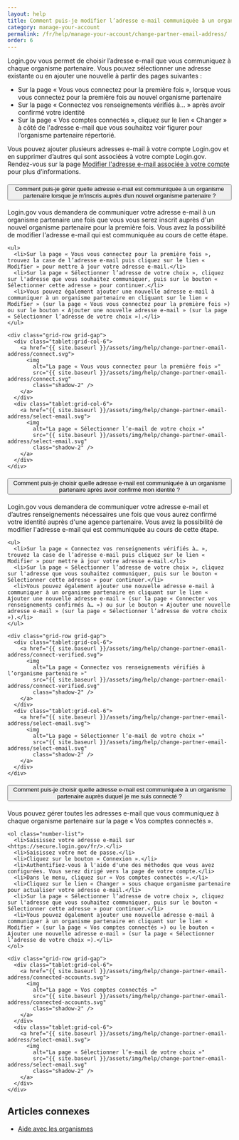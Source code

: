 ```yaml
---
layout: help
title: Comment puis-je modifier l’adresse e-mail communiquée à un organisme partenaire ?
category: manage-your-account
permalink: /fr/help/manage-your-account/change-partner-email-address/
order: 6
---
```


Login.gov vous permet de choisir l’adresse e-mail que vous communiquez à chaque organisme partenaire. Vous pouvez sélectionner une adresse existante ou en ajouter une nouvelle à partir des pages suivantes :

- Sur la page « Vous vous connectez pour la première fois », lorsque vous vous connectez pour la première fois au nouvel organisme partenaire
- Sur la page « Connectez vos renseignements vérifiés à… » après avoir confirmé votre identité
- Sur la page « Vos comptes connectés », cliquez sur le lien « Changer » à côté de l'adresse e-mail que vous souhaitez voir figurer pour l’organisme partenaire répertorié.

Vous pouvez ajouter plusieurs adresses e-mail à votre compte Login.gov et en supprimer d’autres qui sont associées à votre compte Login.gov. Rendez-vous sur la page [Modifier l'adresse e-mail associée à votre compte](/fr/help/manage-your-account/change-your-email-address/) pour plus d’informations.

<div class="usa-accordion usa-accordion--bordered margin-y-4">
  <h4 class="usa-accordion__heading">
    <button
      type="button"
      class="usa-accordion__button"
      aria-expanded="true"
      aria-controls="b-a1"
    >
      Comment puis-je gérer quelle adresse e-mail est communiquée à un organisme partenaire lorsque je m'inscris auprès d'un nouvel organisme partenaire ?
    </button>
  </h4>
  <div id="b-a1" class="usa-accordion__content usa-prose">
    <p>Login.gov vous demandera de communiquer votre adresse e-mail à un organisme partenaire une fois que vous vous serez inscrit auprès d'un nouvel organisme partenaire pour la première fois. Vous avez la possibilité de modifier l'adresse e-mail qui est communiquée au cours de cette étape.</p>

    <ul>
      <li>Sur la page « Vous vous connectez pour la première fois », trouvez la case de l’adresse e-mail puis cliquez sur le lien « Modifier » pour mettre à jour votre adresse e-mail.</li>
      <li>Sur la page « Sélectionner l’adresse de votre choix », cliquez sur l'adresse que vous souhaitez communiquer, puis sur le bouton « Sélectionner cette adresse » pour continuer.</li>
      <li>Vous pouvez également ajouter une nouvelle adresse e-mail à communiquer à un organisme partenaire en cliquant sur le lien « Modifier » (sur la page « Vous vous connectez pour la première fois ») ou sur le bouton « Ajouter une nouvelle adresse e-mail » (sur la page « Sélectionner l’adresse de votre choix »).</li>
    </ul>

    <div class="grid-row grid-gap">
      <div class="tablet:grid-col-6">
        <a href="{{ site.baseurl }}/assets/img/help/change-partner-email-address/connect.svg">
          <img
            alt="La page « Vous vous connectez pour la première fois »"
            src="{{ site.baseurl }}/assets/img/help/change-partner-email-address/connect.svg"
            class="shadow-2" />
        </a>
      </div>
      <div class="tablet:grid-col-6">
        <a href="{{ site.baseurl }}/assets/img/help/change-partner-email-address/select-email.svg">
          <img
            alt="La page « Sélectionner l’e-mail de votre choix »"
            src="{{ site.baseurl }}/assets/img/help/change-partner-email-address/select-email.svg"
            class="shadow-2" />
        </a>
      </div>
    </div>    
  </div>
</div>

<div class="usa-accordion usa-accordion--bordered margin-y-4">
  <h4 class="usa-accordion__heading">
    <button
      type="button"
      class="usa-accordion__button"
      aria-expanded="true"
      aria-controls="b-a2"
    >
      Comment puis-je choisir quelle adresse e-mail est communiquée à un organisme partenaire après avoir confirmé mon identité ?
    </button>
  </h4>
  <div id="b-a2" class="usa-accordion__content usa-prose">
    <p>Login.gov vous demandera de communiquer votre adresse e-mail et d’autres renseignements nécessaires une fois que vous aurez confirmé votre identité auprès d'une agence partenaire. Vous avez la possibilité de modifier l'adresse e-mail qui est communiquée au cours de cette étape.</p>

    <ul>
      <li>Sur la page « Connectez vos renseignements vérifiés à… », trouvez la case de l’adresse e-mail puis cliquez sur le lien « Modifier » pour mettre à jour votre adresse e-mail.</li>
      <li>Sur la page « Sélectionner l’adresse de votre choix », cliquez sur l'adresse que vous souhaitez communiquer, puis sur le bouton « Sélectionner cette adresse » pour continuer.</li>
      <li>Vous pouvez également ajouter une nouvelle adresse e-mail à communiquer à un organisme partenaire en cliquant sur le lien « Ajouter une nouvelle adresse e-mail » (sur la page « Connecter vos renseignements confirmés à… ») ou sur le bouton « Ajouter une nouvelle adresse e-mail » (sur la page « Sélectionner l’adresse de votre choix »).</li>
    </ul>

    <div class="grid-row grid-gap">
      <div class="tablet:grid-col-6">
        <a href="{{ site.baseurl }}/assets/img/help/change-partner-email-address/connect-verified.svg">
          <img
            alt="La page « Connectez vos renseignements vérifiés à l’organisme partenaire »"
            src="{{ site.baseurl }}/assets/img/help/change-partner-email-address/connect-verified.svg"
            class="shadow-2" />
        </a>
      </div>
      <div class="tablet:grid-col-6">
        <a href="{{ site.baseurl }}/assets/img/help/change-partner-email-address/select-email.svg">
          <img
            alt="La page « Sélectionner l’e-mail de votre choix »"
            src="{{ site.baseurl }}/assets/img/help/change-partner-email-address/select-email.svg"
            class="shadow-2" />
        </a>
      </div>
    </div>   
  </div>
</div>

<div class="usa-accordion usa-accordion--bordered margin-y-4">
  <h4 class="usa-accordion__heading">
    <button
      type="button"
      class="usa-accordion__button"
      aria-expanded="true"
      aria-controls="b-a3"
    >
      Comment puis-je choisir quelle adresse e-mail est communiquée à un organisme partenaire auprès duquel je me suis connecté ?
    </button>
  </h4>
  <div id="b-a3" class="usa-accordion__content usa-prose">
    <p>Vous pouvez gérer toutes les adresses e-mail que vous communiquez à chaque organisme partenaire sur la page « Vos comptes connectés ».</p>

    <ol class="number-list">
      <li>Saisissez votre adresse e-mail sur <https://secure.login.gov/fr/>.</li>
      <li>Saisissez votre mot de passe.</li>
      <li>Cliquez sur le bouton « Connexion ».</li>
      <li>Authentifiez-vous à l'aide d'une des méthodes que vous avez configurées. Vous serez dirigé vers la page de votre compte.</li>
      <li>Dans le menu, cliquez sur « Vos comptes connectés ».</li>
      <li>Cliquez sur le lien « Changer » sous chaque organisme partenaire pour actualiser votre adresse e-mail.</li>
      <li>Sur la page « Sélectionner l’adresse de votre choix », cliquez sur l'adresse que vous souhaitez communiquer, puis sur le bouton « Sélectionner cette adresse » pour continuer.</li>
      <li>Vous pouvez également ajouter une nouvelle adresse e-mail à communiquer à un organisme partenaire en cliquant sur le lien « Modifier » (sur la page « Vos comptes connectés ») ou le bouton « Ajouter une nouvelle adresse e-mail » (sur la page « Sélectionner l’adresse de votre choix »).</li>
    </ol>

    <div class="grid-row grid-gap">
      <div class="tablet:grid-col-6">
        <a href="{{ site.baseurl }}/assets/img/help/change-partner-email-address/connected-accounts.svg">
          <img
            alt="La page « Vos comptes connectés »"
            src="{{ site.baseurl }}/assets/img/help/change-partner-email-address/connected-accounts.svg"
            class="shadow-2" />
        </a>
      </div>
      <div class="tablet:grid-col-6">
        <a href="{{ site.baseurl }}/assets/img/help/change-partner-email-address/select-email.svg">
          <img
            alt="La page « Sélectionner l’e-mail de votre choix »"
            src="{{ site.baseurl }}/assets/img/help/change-partner-email-address/select-email.svg"
            class="shadow-2" />
        </a>
      </div>
    </div>   
  </div>
</div>

## Articles connexes

* [Aide avec les organismes](#)